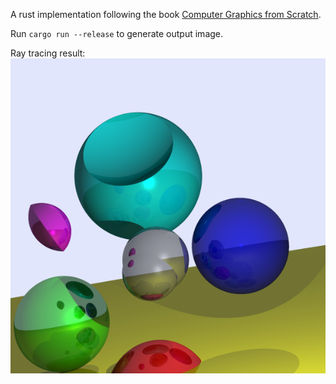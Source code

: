 A rust implementation following the book [Computer Graphics from Scratch](https://gabrielgambetta.com/computer-graphics-from-scratch/).

Run `cargo run --release` to generate output image.

Ray tracing result:
<img src="./ray-tracing-output.png">